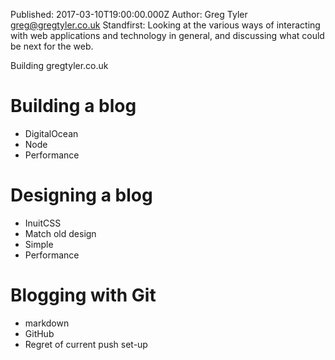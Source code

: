 Published: 2017-03-10T19:00:00.000Z
Author: Greg Tyler <greg@gregtyler.co.uk>
Standfirst: Looking at the various ways of interacting with web applications and technology in general, and discussing what could be next for the web.

Building gregtyler.co.uk

# Building a blog
 - DigitalOcean
 - Node
 - Performance

# Designing a blog
 - InuitCSS
 - Match old design
 - Simple
 - Performance

# Blogging with Git
 - markdown
 - GitHub
 - Regret of current push set-up
